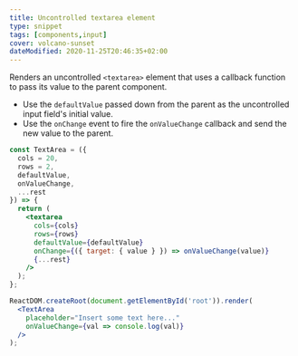 ```yaml
---
title: Uncontrolled textarea element
type: snippet
tags: [components,input]
cover: volcano-sunset
dateModified: 2020-11-25T20:46:35+02:00
---
```


Renders an uncontrolled `<textarea>` element that uses a callback function to pass its value to the parent component.

- Use the `defaultValue` passed down from the parent as the uncontrolled input field's initial value.
- Use the `onChange` event to fire the `onValueChange` callback and send the new value to the parent.

```jsx
const TextArea = ({
  cols = 20,
  rows = 2,
  defaultValue,
  onValueChange,
  ...rest
}) => {
  return (
    <textarea
      cols={cols}
      rows={rows}
      defaultValue={defaultValue}
      onChange={({ target: { value } }) => onValueChange(value)}
      {...rest}
    />
  );
};
```

```jsx
ReactDOM.createRoot(document.getElementById('root')).render(
  <TextArea
    placeholder="Insert some text here..."
    onValueChange={val => console.log(val)}
  />
);
```
